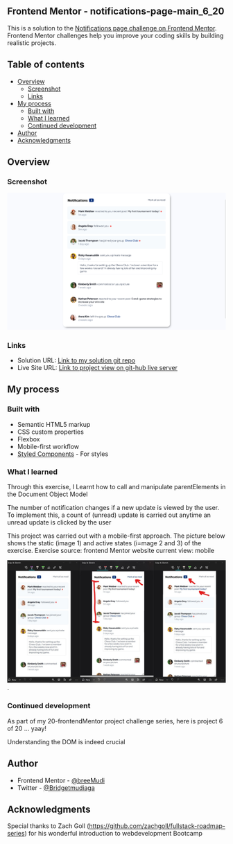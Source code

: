 ## Frontend Mentor - notifications-page-main_6_20


This is a solution to the [Notifications page challenge on Frontend Mentor](https://www.frontendmentor.io/challenges/notifications-page-DqK5QAmKbC). Frontend Mentor challenges help you improve your coding skills by building realistic projects. 
## Table of contents

- [Overview](#overview)
  - [Screenshot](#screenshot)
  - [Links](#links)
- [My process](#my-process)
  - [Built with](#built-with)
  - [What I learned](#what-i-learned)
  - [Continued development](#continued-development)
- [Author](#author)
- [Acknowledgments](#acknowledgments)

## Overview

### Screenshot

![The desktop view of the notification page](./desktop.png)
<!-- ![](./desktop.png)![desktop_view](https://user-images.githubusercontent.com/65234249/224862538-59bda0ed-f0b9-41c6-9706-4af1b6f8087b.png) -->

### Links

- Solution URL: [Link to my solution git repo](https://github.com/breeMudi/notifications-page-main_6_20/tree/main)
- Live Site URL: [Link to project view on git-hub live server](https://breemudi.github.io/notifications-page-main_6_20/)

## My process

### Built with

- Semantic HTML5 markup
- CSS custom properties
- Flexbox
- Mobile-first workflow
- [Styled Components](https://styled-components.com/) - For styles


### What I learned

Through this exercise, I Learnt how to call and manipulate parentElements in the Document Object Model

The number of notification changes if a new update is viewed by the user. To implement this, a count of (unread) update is carried out anytime an unread update is clicked by the user

This project was carried out with a mobile-first approach. The picture below shows the static (image 1) and active states (i=mage 2 and 3) of the exercise.
Exercise source: frontend Mentor website 
current view: mobile

![mobile-active-state](./mobile_active_state.jpg).


### Continued development

As part of my 20-frontendMentor project challenge series, here is project 6 of 20 ... yaay!

Understanding the DOM is indeed crucial


## Author

- Frontend Mentor - [@breeMudi](https://www.frontendmentor.io/profile/breeMudi)
- Twitter - [@Bridgetmudiaga](https://www.twitter.com/Bridgetmudiaga)

## Acknowledgments

Special thanks to Zach Goll (https://github.com/zachgoll/fullstack-roadmap-series) for his wonderful introduction to webdevelopment Bootcamp


